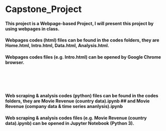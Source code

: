 # Capstone_Project
#### This project is a Webpage-based Project, I will present this project by using webpages in class.
#### Webpages codes (html) files can be found in the codes folders, they are Home.html, Intro.html, Data.html, Analysis.html.
#### Webpages codes files (e.g. Intro.html) can be opened by Google Chrome browser.
<br /><br /><br />
#### Web scraping & analysis codes (python) files can be found in the codes folders, they are Movie Revenue (country data).ipynb ## and Movie Revenue (company data & time series ananlysis).ipynb
#### Web scraping & analysis codes files (e.g. Movie Revenue (country data).ipynb) can be opened in Jupyter Notebook (Python 3).
